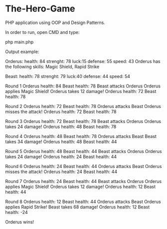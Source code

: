 # The-Hero-Game
PHP application using OOP and Design Patterns.

In order to run, open CMD and type:

php main.php

Output example:

Orderus: health: 84
 strenght: 78
 luck:15
 defense: 55
 speed: 43
Orderus has the following skills: Magic Shield, Rapid Strike

Beast: health: 78
 strenght: 79
 luck:40
 defense: 44
 speed: 54

Round 1
Orderus health: 84
Beast health: 78
Beast attacks Orderus
Orderus applies Magic Shield! 
Orderus takes 12 damage! 
Orderus health: 72
Beast health: 78

Round 2
Orderus health: 72
Beast health: 78
Orderus attacks Beast
Orderus misses the attack! 
Orderus health: 72
Beast health: 78

Round 3
Orderus health: 72
Beast health: 78
Beast attacks Orderus
Orderus takes 24 damage! 
Orderus health: 48
Beast health: 78

Round 4
Orderus health: 48
Beast health: 78
Orderus attacks Beast
Beast takes 34 damage! 
Orderus health: 48
Beast health: 44

Round 5
Orderus health: 48
Beast health: 44
Beast attacks Orderus
Orderus takes 24 damage! 
Orderus health: 24
Beast health: 44

Round 6
Orderus health: 24
Beast health: 44
Orderus attacks Beast
Orderus misses the attack! 
Orderus health: 24
Beast health: 44

Round 7
Orderus health: 24
Beast health: 44
Beast attacks Orderus
Orderus applies Magic Shield! 
Orderus takes 12 damage! 
Orderus health: 12
Beast health: 44

Round 8
Orderus health: 12
Beast health: 44
Orderus attacks Beast
Orderus applies Rapid Strike! 
Beast takes 68 damage! 
Orderus health: 12
Beast health: -24

Orderus wins!
